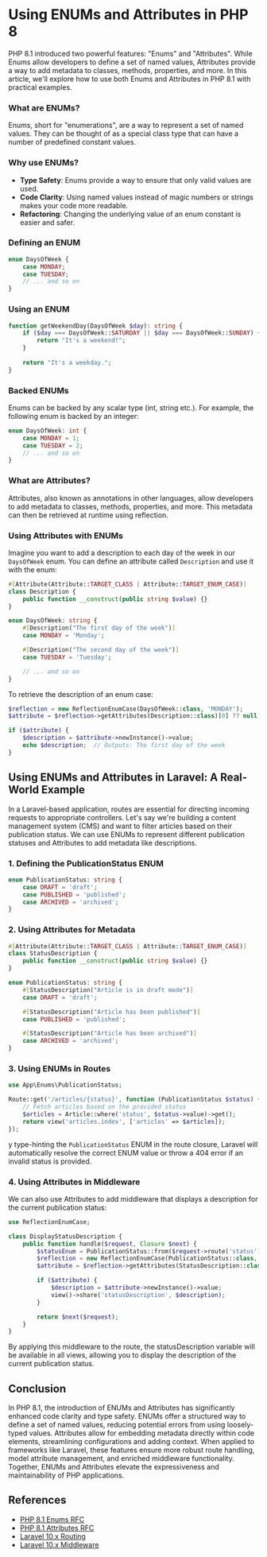 # Using ENUMs and Attributes in PHP 8

PHP 8.1 introduced two powerful features: "Enums" and "Attributes". While Enums allow developers to define a set of named values, Attributes provide a way to add metadata to classes, methods, properties, and more. In this article, we'll explore how to use both Enums and Attributes in PHP 8.1 with practical examples.

### What are ENUMs?

Enums, short for "enumerations", are a way to represent a set of named values. They can be thought of as a special class type that can have a number of predefined constant values.

### Why use ENUMs?

- **Type Safety**: Enums provide a way to ensure that only valid values are used.
- **Code Clarity**: Using named values instead of magic numbers or strings makes your code more readable.
- **Refactoring**: Changing the underlying value of an enum constant is easier and safer.

### Defining an ENUM

```php
enum DaysOfWeek {
    case MONDAY;
    case TUESDAY;
    // ... and so on
}
```

### Using an ENUM
    
```php
function getWeekendDay(DaysOfWeek $day): string {
    if ($day === DaysOfWeek::SATURDAY || $day === DaysOfWeek::SUNDAY) {
        return "It's a weekend!";
    }
    
    return "It's a weekday.";
}
```

### Backed ENUMs

Enums can be backed by any scalar type (int, string etc.). For example, the following enum is backed by an integer:

```php
enum DaysOfWeek: int {
    case MONDAY = 1;
    case TUESDAY = 2;
    // ... and so on
}
```

### What are Attributes?

Attributes, also known as annotations in other languages, allow developers to add metadata to classes, methods, properties, and more. This metadata can then be retrieved at runtime using reflection.

### Using Attributes with ENUMs

Imagine you want to add a description to each day of the week in our `DaysOfWeek` enum. You can define an attribute called `Description` and use it with the enum:

```php
#[Attribute(Attribute::TARGET_CLASS | Attribute::TARGET_ENUM_CASE)]
class Description {
    public function __construct(public string $value) {}
}

enum DaysOfWeek: string {
    #[Description("The first day of the week")]
    case MONDAY = 'Monday';

    #[Description("The second day of the week")]
    case TUESDAY = 'Tuesday';

    // ... and so on
}
```

To retrieve the description of an enum case:

```php
$reflection = new ReflectionEnumCase(DaysOfWeek::class, 'MONDAY');
$attribute = $reflection->getAttributes(Description::class)[0] ?? null;

if ($attribute) {
    $description = $attribute->newInstance()->value;
    echo $description;  // Outputs: The first day of the week
}
```

## Using ENUMs and Attributes in Laravel: A Real-World Example

In a Laravel-based application, routes are essential for directing incoming requests to appropriate controllers. Let's say we're building a content management system (CMS) and want to filter articles based on their publication status. We can use ENUMs to represent different publication statuses and Attributes to add metadata like descriptions.

### 1. Defining the PublicationStatus ENUM

```php
enum PublicationStatus: string {
    case DRAFT = 'draft';
    case PUBLISHED = 'published';
    case ARCHIVED = 'archived';
}
```

### 2. Using Attributes for Metadata

```php
#[Attribute(Attribute::TARGET_CLASS | Attribute::TARGET_ENUM_CASE)]
class StatusDescription {
    public function __construct(public string $value) {}
}

enum PublicationStatus: string {
    #[StatusDescription("Article is in draft mode")]
    case DRAFT = 'draft';

    #[StatusDescription("Article has been published")]
    case PUBLISHED = 'published';

    #[StatusDescription("Article has been archived")]
    case ARCHIVED = 'archived';
}
```

### 3. Using ENUMs in Routes

```php
use App\Enums\PublicationStatus;

Route::get('/articles/{status}', function (PublicationStatus $status) {
    // Fetch articles based on the provided status
    $articles = Article::where('status', $status->value)->get();
    return view('articles.index', ['articles' => $articles]);
});

```

y type-hinting the `PublicationStatus` ENUM in the route closure, Laravel will automatically resolve the correct ENUM value or throw a 404 error if an invalid status is provided.

### 4.  Using Attributes in Middleware

We can also use Attributes to add middleware that displays a description for the current publication status:

```php
use ReflectionEnumCase;

class DisplayStatusDescription {
    public function handle($request, Closure $next) {
        $statusEnum = PublicationStatus::from($request->route('status'));
        $reflection = new ReflectionEnumCase(PublicationStatus::class, $statusEnum->name);
        $attribute = $reflection->getAttributes(StatusDescription::class)[0] ?? null;

        if ($attribute) {
            $description = $attribute->newInstance()->value;
            view()->share('statusDescription', $description);
        }

        return $next($request);
    }
}
```

By applying this middleware to the route, the statusDescription variable will be available in all views, allowing you to display the description of the current publication status.


## Conclusion

In PHP 8.1, the introduction of ENUMs and Attributes has significantly enhanced code clarity and type safety. ENUMs offer a structured way to define a set of named values, reducing potential errors from using loosely-typed values. Attributes allow for embedding metadata directly within code elements, streamlining configurations and adding context. When applied to frameworks like Laravel, these features ensure more robust route handling, model attribute management, and enriched middleware functionality. Together, ENUMs and Attributes elevate the expressiveness and maintainability of PHP applications.

## References

- [PHP 8.1 Enums RFC](https://wiki.php.net/rfc/enumerations)
- [PHP 8.1 Attributes RFC](https://wiki.php.net/rfc/attributes_v2)
- [Laravel 10.x Routing](https://laravel.com/docs/10.x/routing)
- [Laravel 10.x Middleware](https://laravel.com/docs/10.x/middleware)
